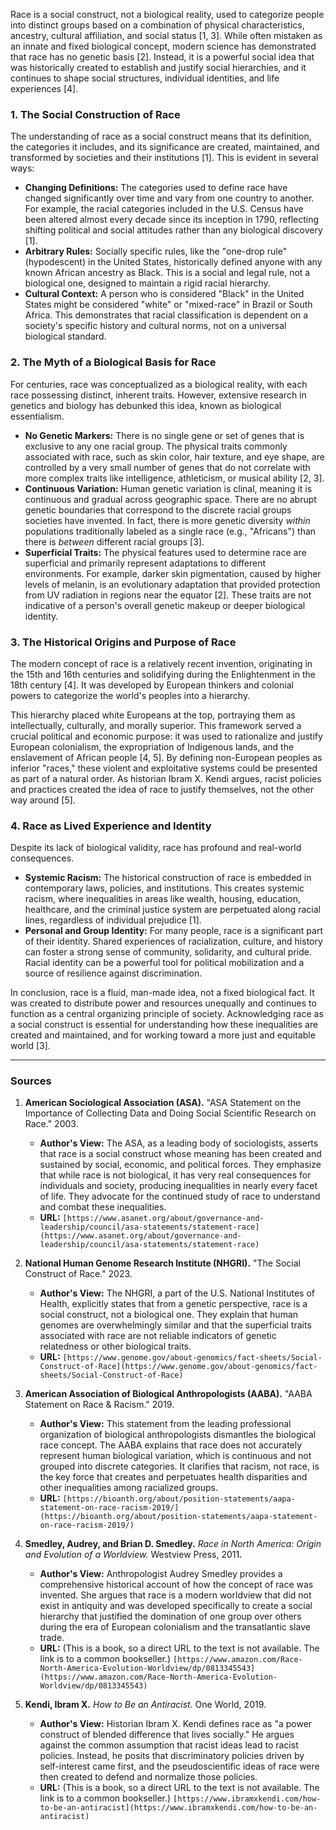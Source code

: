 Race is a social construct, not a biological reality, used to categorize people into distinct groups based on a combination of physical characteristics, ancestry, cultural affiliation, and social status [1, 3]. While often mistaken as an innate and fixed biological concept, modern science has demonstrated that race has no genetic basis [2]. Instead, it is a powerful social idea that was historically created to establish and justify social hierarchies, and it continues to shape social structures, individual identities, and life experiences [4].

### 1. The Social Construction of Race

The understanding of race as a social construct means that its definition, the categories it includes, and its significance are created, maintained, and transformed by societies and their institutions [1]. This is evident in several ways:

*   **Changing Definitions:** The categories used to define race have changed significantly over time and vary from one country to another. For example, the racial categories included in the U.S. Census have been altered almost every decade since its inception in 1790, reflecting shifting political and social attitudes rather than any biological discovery [1].
*   **Arbitrary Rules:** Socially specific rules, like the "one-drop rule" (hypodescent) in the United States, historically defined anyone with any known African ancestry as Black. This is a social and legal rule, not a biological one, designed to maintain a rigid racial hierarchy.
*   **Cultural Context:** A person who is considered "Black" in the United States might be considered "white" or "mixed-race" in Brazil or South Africa. This demonstrates that racial classification is dependent on a society's specific history and cultural norms, not on a universal biological standard.

### 2. The Myth of a Biological Basis for Race

For centuries, race was conceptualized as a biological reality, with each race possessing distinct, inherent traits. However, extensive research in genetics and biology has debunked this idea, known as biological essentialism.

*   **No Genetic Markers:** There is no single gene or set of genes that is exclusive to any one racial group. The physical traits commonly associated with race, such as skin color, hair texture, and eye shape, are controlled by a very small number of genes that do not correlate with more complex traits like intelligence, athleticism, or musical ability [2, 3].
*   **Continuous Variation:** Human genetic variation is clinal, meaning it is continuous and gradual across geographic space. There are no abrupt genetic boundaries that correspond to the discrete racial groups societies have invented. In fact, there is more genetic diversity *within* populations traditionally labeled as a single race (e.g., "Africans") than there is *between* different racial groups [3].
*   **Superficial Traits:** The physical features used to determine race are superficial and primarily represent adaptations to different environments. For example, darker skin pigmentation, caused by higher levels of melanin, is an evolutionary adaptation that provided protection from UV radiation in regions near the equator [2]. These traits are not indicative of a person's overall genetic makeup or deeper biological identity.

### 3. The Historical Origins and Purpose of Race

The modern concept of race is a relatively recent invention, originating in the 15th and 16th centuries and solidifying during the Enlightenment in the 18th century [4]. It was developed by European thinkers and colonial powers to categorize the world's peoples into a hierarchy.

This hierarchy placed white Europeans at the top, portraying them as intellectually, culturally, and morally superior. This framework served a crucial political and economic purpose: it was used to rationalize and justify European colonialism, the expropriation of Indigenous lands, and the enslavement of African people [4, 5]. By defining non-European peoples as inferior "races," these violent and exploitative systems could be presented as part of a natural order. As historian Ibram X. Kendi argues, racist policies and practices created the idea of race to justify themselves, not the other way around [5].

### 4. Race as Lived Experience and Identity

Despite its lack of biological validity, race has profound and real-world consequences.

*   **Systemic Racism:** The historical construction of race is embedded in contemporary laws, policies, and institutions. This creates systemic racism, where inequalities in areas like wealth, housing, education, healthcare, and the criminal justice system are perpetuated along racial lines, regardless of individual prejudice [1].
*   **Personal and Group Identity:** For many people, race is a significant part of their identity. Shared experiences of racialization, culture, and history can foster a strong sense of community, solidarity, and cultural pride. Racial identity can be a powerful tool for political mobilization and a source of resilience against discrimination.

In conclusion, race is a fluid, man-made idea, not a fixed biological fact. It was created to distribute power and resources unequally and continues to function as a central organizing principle of society. Acknowledging race as a social construct is essential for understanding how these inequalities are created and maintained, and for working toward a more just and equitable world [3].

***

### Sources

1.  **American Sociological Association (ASA).** "ASA Statement on the Importance of Collecting Data and Doing Social Scientific Research on Race." 2003.
    *   **Author's View:** The ASA, as a leading body of sociologists, asserts that race is a social construct whose meaning has been created and sustained by social, economic, and political forces. They emphasize that while race is not biological, it has very real consequences for individuals and society, producing inequalities in nearly every facet of life. They advocate for the continued study of race to understand and combat these inequalities.
    *   **URL:** `[https://www.asanet.org/about/governance-and-leadership/council/asa-statements/statement-race](https://www.asanet.org/about/governance-and-leadership/council/asa-statements/statement-race)`

2.  **National Human Genome Research Institute (NHGRI).** "The Social Construct of Race." 2023.
    *   **Author's View:** The NHGRI, a part of the U.S. National Institutes of Health, explicitly states that from a genetic perspective, race is a social construct, not a biological one. They explain that human genomes are overwhelmingly similar and that the superficial traits associated with race are not reliable indicators of genetic relatedness or other biological traits.
    *   **URL:** `[https://www.genome.gov/about-genomics/fact-sheets/Social-Construct-of-Race](https://www.genome.gov/about-genomics/fact-sheets/Social-Construct-of-Race)`

3.  **American Association of Biological Anthropologists (AABA).** "AABA Statement on Race & Racism." 2019.
    *   **Author's View:** This statement from the leading professional organization of biological anthropologists dismantles the biological race concept. The AABA explains that race does not accurately represent human biological variation, which is continuous and not grouped into discrete categories. It clarifies that racism, not race, is the key force that creates and perpetuates health disparities and other inequalities among racialized groups.
    *   **URL:** `[https://bioanth.org/about/position-statements/aapa-statement-on-race-racism-2019/](https://bioanth.org/about/position-statements/aapa-statement-on-race-racism-2019/)`

4.  **Smedley, Audrey, and Brian D. Smedley.** *Race in North America: Origin and Evolution of a Worldview.* Westview Press, 2011.
    *   **Author's View:** Anthropologist Audrey Smedley provides a comprehensive historical account of how the concept of race was invented. She argues that race is a modern worldview that did not exist in antiquity and was developed specifically to create a social hierarchy that justified the domination of one group over others during the era of European colonialism and the transatlantic slave trade.
    *   **URL:** (This is a book, so a direct URL to the text is not available. The link is to a common bookseller.) `[https://www.amazon.com/Race-North-America-Evolution-Worldview/dp/0813345543](https://www.amazon.com/Race-North-America-Evolution-Worldview/dp/0813345543)`

5.  **Kendi, Ibram X.** *How to Be an Antiracist.* One World, 2019.
    *   **Author's View:** Historian Ibram X. Kendi defines race as "a power construct of blended difference that lives socially." He argues against the common assumption that racist ideas lead to racist policies. Instead, he posits that discriminatory policies driven by self-interest came first, and the pseudoscientific ideas of race were then created to defend and normalize those policies.
    *   **URL:** (This is a book, so a direct URL to the text is not available. The link is to a common bookseller.) `[https://www.ibramxkendi.com/how-to-be-an-antiracist](https://www.ibramxkendi.com/how-to-be-an-antiracist)`